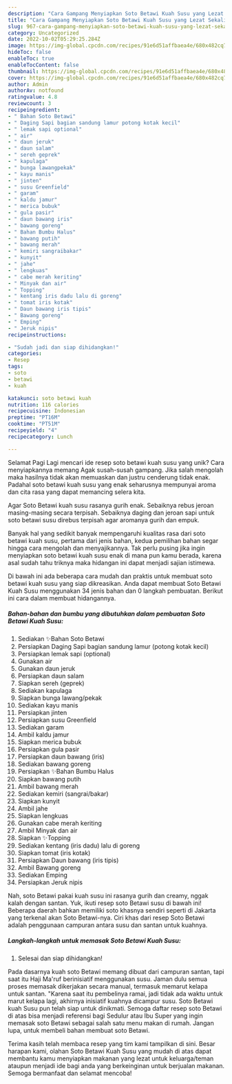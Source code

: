 ```yaml
---
description: "Cara Gampang Menyiapkan Soto Betawi Kuah Susu yang Lezat Sekali"
title: "Cara Gampang Menyiapkan Soto Betawi Kuah Susu yang Lezat Sekali"
slug: 967-cara-gampang-menyiapkan-soto-betawi-kuah-susu-yang-lezat-sekali
category: Uncategorized
date: 2022-10-02T05:29:25.284Z
image: https://img-global.cpcdn.com/recipes/91e6d51affbaea4e/680x482cq70/soto-betawi-kuah-susu-foto-resep-utama.jpg
hideToc: false
enableToc: true
enableTocContent: false
thumbnail: https://img-global.cpcdn.com/recipes/91e6d51affbaea4e/680x482cq70/soto-betawi-kuah-susu-foto-resep-utama.jpg
cover: https://img-global.cpcdn.com/recipes/91e6d51affbaea4e/680x482cq70/soto-betawi-kuah-susu-foto-resep-utama.jpg
author: Admin
authorAv: notfound
ratingvalue: 4.8
reviewcount: 3
recipeingredient:
- " Bahan Soto Betawi"
- " Daging Sapi bagian sandung lamur potong kotak kecil"
- " lemak sapi optional"
- " air"
- " daun jeruk"
- " daun salam"
- " sereh geprek"
- " kapulaga"
- " bunga lawangpekak"
- " kayu manis"
- " jinten"
- " susu Greenfield"
- " garam"
- " kaldu jamur"
- " merica bubuk"
- " gula pasir"
- " daun bawang iris"
- " bawang goreng"
- " Bahan Bumbu Halus"
- " bawang putih"
- " bawang merah"
- " kemiri sangraibakar"
- " kunyit"
- " jahe"
- " lengkuas"
- " cabe merah keriting"
- " Minyak dan air"
- " Topping"
- " kentang iris dadu lalu di goreng"
- " tomat iris kotak"
- " Daun bawang iris tipis"
- " Bawang goreng"
- " Emping"
- " Jeruk nipis"
recipeinstructions:

- "Sudah jadi dan siap dihidangkan!"
categories:
- Resep
tags:
- soto
- betawi
- kuah

katakunci: soto betawi kuah 
nutrition: 116 calories
recipecuisine: Indonesian
preptime: "PT16M"
cooktime: "PT51M"
recipeyield: "4"
recipecategory: Lunch

---
```



Selamat Pagi Lagi mencari ide resep soto betawi kuah susu yang unik? Cara menyiapkannya memang Agak susah-susah gampang. Jika salah mengolah maka hasilnya tidak akan memuaskan dan justru cenderung tidak enak. Padahal soto betawi kuah susu yang enak seharusnya mempunyai aroma dan cita rasa yang dapat memancing selera kita.


Agar Soto Betawi kuah susu rasanya gurih enak. Sebaiknya rebus jeroan masing-masing secara terpisah. Sebaiknya daging dan jeroan sapi untuk soto betawi susu direbus terpisah agar aromanya gurih dan empuk.

Banyak hal yang sedikit banyak mempengaruhi kualitas rasa dari soto betawi kuah susu, pertama dari jenis bahan, kedua pemilihan bahan segar hingga cara mengolah dan menyajikannya. Tak perlu pusing jika ingin menyiapkan soto betawi kuah susu enak di mana pun kamu berada, karena asal sudah tahu triknya maka hidangan ini dapat menjadi sajian istimewa.


Di bawah ini ada beberapa cara mudah dan praktis untuk membuat soto betawi kuah susu yang siap dikreasikan. Anda dapat membuat Soto Betawi Kuah Susu menggunakan 34 jenis bahan dan 0 langkah pembuatan. Berikut ini cara dalam membuat hidangannya.

<!--inarticleads1-->

##### Bahan-bahan dan bumbu yang dibutuhkan dalam pembuatan Soto Betawi Kuah Susu:

1. Sediakan  ✨Bahan Soto Betawi
1. Persiapkan  Daging Sapi bagian sandung lamur (potong kotak kecil)
1. Persiapkan  lemak sapi (optional)
1. Gunakan  air
1. Gunakan  daun jeruk
1. Persiapkan  daun salam
1. Siapkan  sereh (geprek)
1. Sediakan  kapulaga
1. Siapkan  bunga lawang/pekak
1. Sediakan  kayu manis
1. Persiapkan  jinten
1. Persiapkan  susu Greenfield
1. Sediakan  garam
1. Ambil  kaldu jamur
1. Siapkan  merica bubuk
1. Persiapkan  gula pasir
1. Persiapkan  daun bawang (iris)
1. Sediakan  bawang goreng
1. Persiapkan  ✨Bahan Bumbu Halus
1. Siapkan  bawang putih
1. Ambil  bawang merah
1. Sediakan  kemiri (sangrai/bakar)
1. Siapkan  kunyit
1. Ambil  jahe
1. Siapkan  lengkuas
1. Gunakan  cabe merah keriting
1. Ambil  Minyak dan air
1. Siapkan  ✨Topping
1. Sediakan  kentang (iris dadu) lalu di goreng
1. Siapkan  tomat (iris kotak)
1. Persiapkan  Daun bawang (iris tipis)
1. Ambil  Bawang goreng
1. Sediakan  Emping
1. Persiapkan  Jeruk nipis


Nah, soto Betawi pakai kuah susu ini rasanya gurih dan creamy, nggak kalah dengan santan. Yuk, ikuti resep soto Betawi susu di bawah ini! Beberapa daerah bahkan memiliki soto khasnya sendiri seperti di Jakarta yang terkenal akan Soto Betawi-nya. Ciri khas dari resep Soto Betawi adalah penggunaan campuran antara susu dan santan untuk kuahnya. 

<!--inarticleads2-->

##### Langkah-langkah untuk memasak Soto Betawi Kuah Susu:


1. Selesai dan siap dihidangkan!

Pada dasarnya kuah soto Betawi memang dibuat dari campuran santan, tapi saat itu Haji Ma&#39;ruf berinisiatif menggunakan susu. Jaman dulu semua proses memasak dikerjakan secara manual, termasuk memarut kelapa untuk santan. &#34;Karena saat itu pembelinya ramai, jadi tidak ada waktu untuk marut kelapa lagi, akhirnya inisiatif kuahnya dicampur susu. Soto Betawi kuah Susu pun telah siap untuk dinikmati. Semoga daftar resep soto Betawi di atas bisa menjadi referensi bagi Sedulur atau Ibu Super yang ingin memasak soto Betawi sebagai salah satu menu makan di rumah. Jangan lupa, untuk membeli bahan membuat soto Betawi. 

Terima kasih telah membaca resep yang tim kami tampilkan di sini. Besar harapan kami, olahan Soto Betawi Kuah Susu yang mudah di atas dapat membantu kamu menyiapkan makanan yang lezat untuk keluarga/teman ataupun menjadi ide bagi anda yang berkeinginan untuk berjualan makanan. Semoga bermanfaat dan selamat mencoba!
